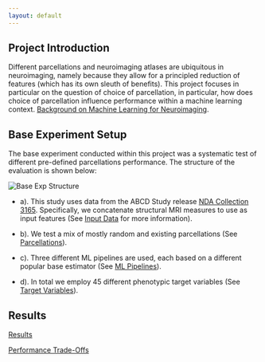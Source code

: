 ```yaml
---
layout: default
---
```


## Project Introduction

Different parcellations and neuroimaging atlases are ubiquitous in neuroimaging, namely because they allow for a principled reduction of features (which has its own sleuth of benefits). This project focuses in particular on the question of choice of parcellation, in particular, how does choice of parcellation influence performance within a machine learning context. [Background on Machine Learning for Neuroimaging](./ml_neuroimaging.html).

## Base Experiment Setup

The base experiment conducted within this project was a systematic test of different pre-defined parcellations performance.
The structure of the evaluation is shown below:

![Base Exp Structure](https://raw.githubusercontent.com/sahahn/Parcs_Project/master/analyze/Figures/Figure1.png)

- a). This study uses data from the ABCD Study release [NDA Collection 3165](https://collection3165.readthedocs.io/en/stable/).
Specifically, we concatenate structural MRI measures to use as input features (See [Input Data](./input_data.html) for more information).

- b). We test a mix of mostly random and existing parcellations (See [Parcellations](./parcellations.html)).

- c). Three different ML pipelines are used, each based on a different popular base estimator (See [ML Pipelines](./ml_pipelines.html)).

- d). In total we employ 45 different phenotypic target variables (See [Target Variables](./variables.html)).

## Results

[Results](./results.html)

[Performance Trade-Offs](./trade_offs.html)